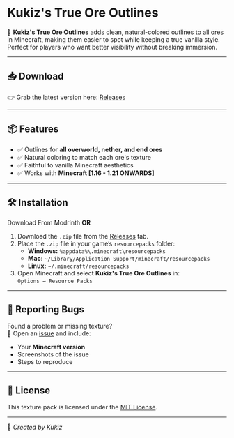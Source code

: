 # Kukiz's True Ore Outlines

🎨 **Kukiz's True Ore Outlines** adds clean, natural-colored outlines to all ores in Minecraft, making them easier to spot while keeping a true vanilla style. Perfect for players who want better visibility without breaking immersion.  

---

## 📥 Download

👉 Grab the latest version here: [Releases](https://github.com/R6Gamer07/True-Ore-Outlines/releases)  

---

## 📦 Features

- ✅ Outlines for **all overworld, nether, and end ores**  
- ✅ Natural coloring to match each ore's texture  
- ✅ Faithful to vanilla Minecraft aesthetics  
- ✅ Works with **Minecraft [1.16 - 1.21 ONWARDS]**  

---

## 🛠 Installation
Download From Modrinth **OR**
1. Download the `.zip` file from the [Releases](https://github.com/R6Gamer07/True-Ore-Outlines/releases) tab.  
2. Place the `.zip` file in your game’s `resourcepacks` folder:  
   - **Windows:** `%appdata%\.minecraft\resourcepacks`  
   - **Mac:** `~/Library/Application Support/minecraft/resourcepacks`  
   - **Linux:** `~/.minecraft/resourcepacks`
3. Open Minecraft and select **Kukiz's True Ore Outlines** in:  
   `Options → Resource Packs`  

---

## 🐞 Reporting Bugs

Found a problem or missing texture?  
📄 Open an [issue](https://github.com/R6Gamer07/True-Ore-Outlines/issues) and include:  
- Your **Minecraft version**  
- Screenshots of the issue  
- Steps to reproduce  

---

## 📜 License

This texture pack is licensed under the [MIT License](LICENSE).    

---

💎 *Created by Kukiz*  
